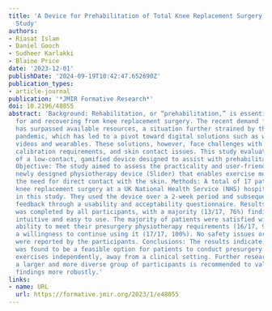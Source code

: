 ```yaml
---
title: 'A Device for Prehabilitation of Total Knee Replacement Surgery (Slider): Usability
  Study'
authors:
- Riasat Islam
- Daniel Gooch
- Sudheer Karlakki
- Blaine Price
date: '2023-12-01'
publishDate: '2024-09-19T10:42:47.652690Z'
publication_types:
- article-journal
publication: '*JMIR Formative Research*'
doi: 10.2196/48055
abstract: 'Background: Rehabilitation, or “prehabilitation,” is essential in preparing
  for and recovering from knee replacement surgery. The recent demand for these services
  has surpassed available resources, a situation further strained by the COVID-19
  pandemic, which has led to a pivot toward digital solutions such as web- or app-based
  videos and wearables. These solutions, however, face challenges with user engagement,
  calibration requirements, and skin contact issues. This study evaluated the practicality
  of a low-contact, gamified device designed to assist with prehabilitation exercises.
  Objective: The study aimed to assess the practicality and user-friendliness of a
  newly designed physiotherapy device (Slider) that enables exercise monitoring without
  the need for direct contact with the skin. Methods: A total of 17 patients awaiting
  knee replacement surgery at a UK National Health Service (NHS) hospital participated
  in this study. They used the device over a 2-week period and subsequently provided
  feedback through a usability and acceptability questionnaire. Results: The study
  was completed by all participants, with a majority (13/17, 76%) finding the device
  intuitive and easy to use. The majority of patients were satisfied with the device’s
  ability to meet their presurgery physiotherapy requirements (16/17, 94%) and expressed
  a willingness to continue using it (17/17, 100%). No safety issues or adverse effects
  were reported by the participants. Conclusions: The results indicate that the device
  was found to be a feasible option for patients to conduct presurgery physiotherapy
  exercises independently, away from a clinical setting. Further research involving
  a larger and more diverse group of participants is recommended to validate these
  findings more robustly.'
links:
- name: URL
  url: https://formative.jmir.org/2023/1/e48055
---
```

